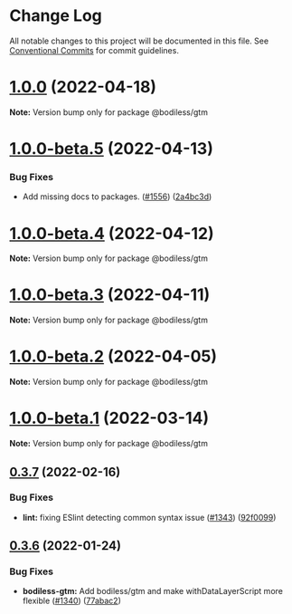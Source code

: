 # Change Log

All notable changes to this project will be documented in this file.
See [Conventional Commits](https://conventionalcommits.org) for commit guidelines.

# [1.0.0](https://github.com/johnsonandjohnson/bodiless-js/compare/v1.0.0-beta.5...v1.0.0) (2022-04-18)

**Note:** Version bump only for package @bodiless/gtm





# [1.0.0-beta.5](https://github.com/johnsonandjohnson/bodiless-js/compare/v1.0.0-beta.4...v1.0.0-beta.5) (2022-04-13)


### Bug Fixes

* Add missing docs to packages. ([#1556](https://github.com/johnsonandjohnson/bodiless-js/issues/1556)) ([2a4bc3d](https://github.com/johnsonandjohnson/bodiless-js/commit/2a4bc3db9a597eb4b811044b3acde4a44f4c98e8))





# [1.0.0-beta.4](https://github.com/johnsonandjohnson/bodiless-js/compare/v1.0.0-beta.3...v1.0.0-beta.4) (2022-04-12)

**Note:** Version bump only for package @bodiless/gtm





# [1.0.0-beta.3](https://github.com/johnsonandjohnson/bodiless-js/compare/v1.0.0-beta.2...v1.0.0-beta.3) (2022-04-11)

**Note:** Version bump only for package @bodiless/gtm





# [1.0.0-beta.2](https://github.com/johnsonandjohnson/bodiless-js/compare/v1.0.0-beta.1...v1.0.0-beta.2) (2022-04-05)

**Note:** Version bump only for package @bodiless/gtm





# [1.0.0-beta.1](https://github.com/johnsonandjohnson/bodiless-js/compare/v0.3.7...v1.0.0-beta.1) (2022-03-14)

**Note:** Version bump only for package @bodiless/gtm





## [0.3.7](https://github.com/johnsonandjohnson/bodiless-js/compare/v0.3.6...v0.3.7) (2022-02-16)


### Bug Fixes

* **lint:** fixing ESlint detecting common syntax issue ([#1343](https://github.com/johnsonandjohnson/bodiless-js/issues/1343)) ([92f0099](https://github.com/johnsonandjohnson/bodiless-js/commit/92f00996f35dcd4e6b58d2d6344d596b02307237))





## [0.3.6](https://github.com/johnsonandjohnson/bodiless-js/compare/v0.3.5...v0.3.6) (2022-01-24)


### Bug Fixes

* **bodiless-gtm:** Add bodiless/gtm and make withDataLayerScript more flexible ([#1340](https://github.com/johnsonandjohnson/bodiless-js/issues/1340)) ([77abac2](https://github.com/johnsonandjohnson/bodiless-js/commit/77abac25cd2cf6054bdcd59645665fc65ce92903))
